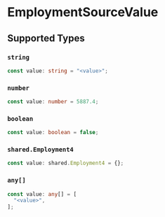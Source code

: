 # EmploymentSourceValue


## Supported Types

### `string`

```typescript
const value: string = "<value>";
```

### `number`

```typescript
const value: number = 5887.4;
```

### `boolean`

```typescript
const value: boolean = false;
```

### `shared.Employment4`

```typescript
const value: shared.Employment4 = {};
```

### `any[]`

```typescript
const value: any[] = [
  "<value>",
];
```

